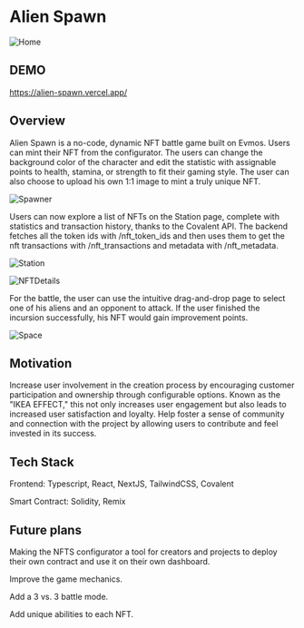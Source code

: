 # Alien Spawn

![Home](https://user-images.githubusercontent.com/36173828/205486476-b6bbd59b-0b84-4eb0-a904-e84a880f032a.png)

## DEMO

https://alien-spawn.vercel.app/

## Overview

Alien Spawn is a no-code, dynamic NFT battle game built on Evmos. Users can mint their NFT from the configurator. The users can change the background color of the character and edit the statistic with assignable points to health, stamina, or strength to fit their gaming style. The user can also choose to upload his own 1:1 image to mint a truly unique NFT. 

![Spawner](https://user-images.githubusercontent.com/36173828/205486499-6dd060ea-4662-4bfe-8ef7-30d769fd64e7.png)

Users can now explore a list of NFTs on the Station page, complete with statistics and transaction history, thanks to the Covalent API. The backend fetches all the token ids with /nft_token_ids and then uses them to get the nft transactions with /nft_transactions and metadata with /nft_metadata.

![Station](https://user-images.githubusercontent.com/36173828/205486624-776eeb97-8821-4807-b509-c05897087b1f.png)

![NFTDetails](https://user-images.githubusercontent.com/36173828/205486520-d8213735-3f5b-4c90-b69b-5d6fa1f49f89.png)

For the battle, the user can use the intuitive drag-and-drop page to select one of his aliens and an opponent to attack. If the user finished the incursion successfully, his NFT would gain improvement points.

![Space](https://user-images.githubusercontent.com/36173828/205486509-69ae3d14-4708-43a3-9d1a-91e605ca8106.png)

## Motivation

Increase user involvement in the creation process by encouraging customer participation and ownership through configurable options. Known as the "IKEA EFFECT," this not only increases user engagement but also leads to increased user satisfaction and loyalty. Help foster a sense of community and connection with the project by allowing users to contribute and feel invested in its success.


## Tech Stack

Frontend: Typescript, React, NextJS, TailwindCSS, Covalent

Smart Contract: Solidity, Remix

## Future plans
Making the NFTS configurator a tool for creators and projects to deploy their own contract and use it on their own dashboard.

Improve the game mechanics.

Add a 3 vs. 3 battle mode.

Add unique abilities to each NFT.
